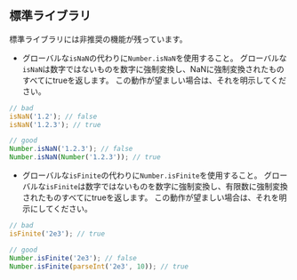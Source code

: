 ## 標準ライブラリ

標準ライブラリには非推奨の機能が残っています。
* グローバルな`isNaN`の代わりに`Number.isNaN`を使用すること。
グローバルな`isNaN`は数字ではないものを数字に強制変換し、NaNに強制変換されたものすべてにtrueを返します。
この動作が望ましい場合は、それを明示してください。
```js
// bad
isNaN('1.2'); // false
isNaN('1.2.3'); // true

// good
Number.isNaN('1.2.3'); // false
Number.isNaN(Number('1.2.3')); // true
```
* グローバルな`isFinite`の代わりに`Number.isFinite`を使用すること。
グローバルな`isFinite`は数字ではないものを数字に強制変換し、有限数に強制変換されたものすべてにtrueを返します。
この動作が望ましい場合は、それを明示にしてください。
```js
// bad
isFinite('2e3'); // true

// good
Number.isFinite('2e3'); // false
Number.isFinite(parseInt('2e3', 10)); // true
```